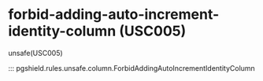 # forbid-adding-auto-increment-identity-column (USC005)

unsafe(USC005)

::: pgshield.rules.unsafe.column.ForbidAddingAutoIncrementIdentityColumn

